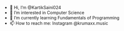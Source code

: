 - 👋 Hi, I’m @KartikSaini024
- 👀 I’m interested in Computer Science
- 🌱 I’m currently learning Fundamentals of Programming
- 📫 How to reach me: Instagram @krumaxx.music

<!---
KartikSaini024/KartikSaini024 is a ✨ special ✨ repository because its `README.md` (this file) appears on your GitHub profile.
You can click the Preview link to take a look at your changes.
--->

